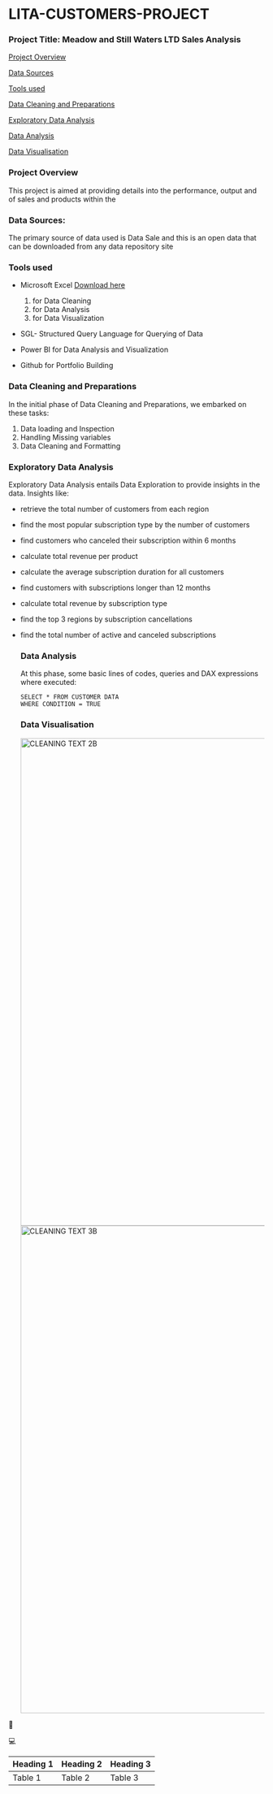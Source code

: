 # LITA-CUSTOMERS-PROJECT

### Project Title: Meadow and Still Waters LTD Sales Analysis

[Project Overview](#project-overview)

[Data Sources](#data-sources)

[Tools used](#tools-used)

[Data Cleaning and Preparations](#data-cleaning-and-preparations)

[Exploratory Data Analysis](#exploratory-data-analysis)

[Data Analysis](#data-analysis)

[Data Visualisation](#data-visualisation)

### Project Overview

This project is aimed at providing details into the performance, output and of sales and products within the

### Data Sources:

The primary source of data used is Data Sale and this is an open data that can be downloaded from any data repository site
### Tools used
- Microsoft Excel [Download here](https://microsoftexcel.com)
   1. for Data Cleaning
   2. for Data Analysis
   3. for Data Visualization
- SGL- Structured Query Language for Querying of Data
  
- Power BI for Data Analysis and Visualization
- Github for Portfolio Building

### Data Cleaning and Preparations

In the initial phase of Data Cleaning and Preparations, we embarked on these tasks:
 1. Data loading and Inspection
 2. Handling Missing variables
 3. Data Cleaning and Formatting

### Exploratory Data Analysis

Exploratory Data Analysis entails Data Exploration to provide insights in the data. Insights like:
- retrieve the total number of customers from each region
- find the most popular subscription type by the number of customers
- find customers who canceled their subscription within 6 months
- calculate total revenue per product
- calculate the average subscription duration for all customers
- find customers with subscriptions longer than 12 months
- calculate total revenue by subscription type
- find the top 3 regions by subscription cancellations
- find the total number of active and canceled subscriptions

  ### Data Analysis

  At this phase, some basic lines of codes, queries and DAX expressions where executed:

  ```SGL
  SELECT * FROM CUSTOMER DATA
  WHERE CONDITION = TRUE
  ```

  ### Data Visualisation

  <img width="960" alt="CLEANING TEXT 2B" src="https://github.com/user-attachments/assets/d9a20f7b-10a9-4032-ba41-922e187218dc">

  
  <img width="960" alt="CLEANING TEXT 3B" src="https://github.com/user-attachments/assets/db2ac8f4-d7c5-44f9-9f21-9353a8803fe6">
🥇

💻

|Heading 1|Heading 2|Heading 3|
|-----|-----|-----|
|Table 1|Table 2|Table 3|
